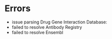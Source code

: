 # Errors

- issue parsing Drug Gene Interaction Database: 
- failed to resolve Antibody Registry
- failed to resolve Ensembl